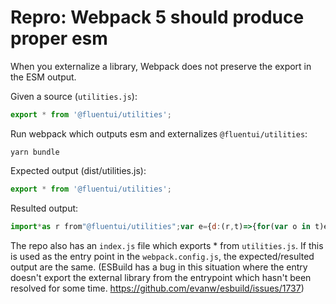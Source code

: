 # Repro: Webpack 5 should produce proper esm

When you externalize a library, Webpack does not preserve the export in the ESM output.

Given a source (`utilities.js`):
```js
export * from '@fluentui/utilities';
```

Run webpack which outputs esm and externalizes `@fluentui/utilities`:

```tsx
yarn bundle
```

Expected output (dist/utilities.js):

```js
export * from '@fluentui/utilities';
```

Resulted output:

```js
import*as r from"@fluentui/utilities";var e={d:(r,t)=>{for(var o in t)e.o(t,o)&&!e.o(r,o)&&Object.defineProperty(r,o,{enumerable:!0,get:t[o]})},o:(r,e)=>Object.prototype.hasOwnProperty.call(r,e)},t={};e.d(t,{K:()=>o}),e.d({},{});const o="bar";var a=t.K;export{a as bar};
```

The repo also has an `index.js` file which exports * from `utilities.js`. If this is used as the entry point in the `webpack.config.js`, the expected/resulted output are the same. (ESBuild has a bug in this situation where the entry doesn't export the external library from the entrypoint which hasn't been resolved for some time. https://github.com/evanw/esbuild/issues/1737)
